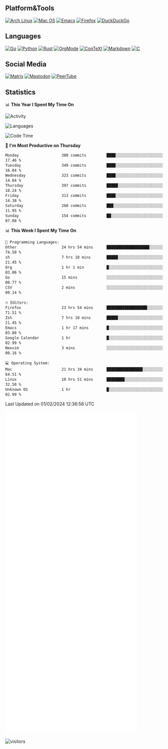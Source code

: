## Platform&Tools

[![Arch Linux](https://img.shields.io/badge/ArchLinux-1793D1?logo=arch-linux&logoColor=fff&style=flat-square)](https://archlinux.org/)
[![Mac OS](https://img.shields.io/badge/MacOS-000000?style=flat-square&logo=macos&logoColor=F0F0F0)](https://www.apple.com/macos/)
[![Emacs](https://img.shields.io/badge/Emacs-%237F5AB6.svg?&style=flat-square&logo=gnu-emacs&logoColor=white)](https://www.gnu.org/software/emacs/)
[![Firefox](https://img.shields.io/badge/Firefox-FF7139?style=flat-square&logo=Firefox-Browser&logoColor=white)](https://firefox.com/)
[![DuckDuckGo](https://img.shields.io/badge/DuckDuckGo-DE5833?style=flat-square&logo=DuckDuckGo&logoColor=white)](https://duckduckgo.com/)

## Languages

[![Go](https://img.shields.io/badge/Golang-%2300ADD8.svg?style=flat-square&logo=go&logoColor=white)](https://golang.org/)
[![Python](https://img.shields.io/badge/Python-3670A0?style=flat-square&logo=python&logoColor=ffdd54)](https://www.python.org/)
[![Rust](https://img.shields.io/badge/Rust-%23000000.svg?style=flat-square&logo=rust&logoColor=white)](https://www.rust-lang.org/)
[![OrgMode](https://img.shields.io/badge/OrgMode-%23000000.svg?style=flat-square&logo=org&logoColor=white)](https://orgmode.org/)
[![ConTeXt](https://img.shields.io/badge/ConTeXt-%23008080.svg?style=flat-square&logo=latex&logoColor=white)](https://contextgarden.net/)
[![Markdown](https://img.shields.io/badge/MarkDown-%23000000.svg?style=flat-square&logo=markdown&logoColor=white)](https://daringfireball.net/projects/markdown/)
[![C](https://img.shields.io/badge/C-%2300599C.svg?style=flat-square&logo=c&logoColor=white)](https://www.iso.org/standard/74528.html)

## Social Media
<!--[![Telegram](https://img.shields.io/badge/SteamedFish-2CA5E0?style=social&logo=telegram&logoColor=white)](https://t.me/SteamedFish)-->

[![Matrix](https://img.shields.io/badge/SteamedFish-2CA5E0?style=social&logo=matrix&logoColor=black)](https://matrix.to/#/@i:steamedfish.org)
[![Mastodon](https://img.shields.io/mastodon/follow/109596467238113271?domain=https%3A%2F%2Fmastodon.steamedfish.org%2F&style=social)](https://steamedfish.org/@SteamedFish)
[![PeerTube](https://img.shields.io/badge/PeerTube-23000000.svg?logo=peertube&style=social)](https://peertube.steamedfish.org/)

## Statistics


📊 **This Year I Spent My Time On** 

![Activity](https://wakatime.com/share/@SteamedFish/7529f30a-f1b7-40a4-8d09-e6d855cb7a13.png)

![Languages](https://wakatime.com/share/@SteamedFish/1c5e5366-0e9e-40d8-ac85-d630f61b69c6.svg)

<!--START_SECTION:waka-->
![Code Time](http://img.shields.io/badge/Code%20Time-3%2C547%20hrs%2043%20mins-blue)

📅 **I'm Most Productive on Thursday** 

```text
Monday                   380 commits         ████░░░░░░░░░░░░░░░░░░░░░   17.46 % 
Tuesday                  349 commits         ████░░░░░░░░░░░░░░░░░░░░░   16.04 % 
Wednesday                323 commits         ████░░░░░░░░░░░░░░░░░░░░░   14.84 % 
Thursday                 397 commits         █████░░░░░░░░░░░░░░░░░░░░   18.24 % 
Friday                   313 commits         ████░░░░░░░░░░░░░░░░░░░░░   14.38 % 
Saturday                 260 commits         ███░░░░░░░░░░░░░░░░░░░░░░   11.95 % 
Sunday                   154 commits         ██░░░░░░░░░░░░░░░░░░░░░░░   07.08 % 
```


📊 **This Week I Spent My Time On** 

```text
💬 Programming Languages: 
Other                    24 hrs 54 mins      ███████████████████░░░░░░   74.50 % 
sh                       7 hrs 10 mins       █████░░░░░░░░░░░░░░░░░░░░   21.45 % 
Org                      1 hr 1 min          █░░░░░░░░░░░░░░░░░░░░░░░░   03.06 % 
Go                       15 mins             ░░░░░░░░░░░░░░░░░░░░░░░░░   00.77 % 
CSV                      2 mins              ░░░░░░░░░░░░░░░░░░░░░░░░░   00.14 % 

🔥 Editors: 
Firefox                  23 hrs 54 mins      ██████████████████░░░░░░░   71.51 % 
Zsh                      7 hrs 10 mins       █████░░░░░░░░░░░░░░░░░░░░   21.45 % 
Emacs                    1 hr 17 mins        █░░░░░░░░░░░░░░░░░░░░░░░░   03.88 % 
Google Calendar          1 hr                █░░░░░░░░░░░░░░░░░░░░░░░░   02.99 % 
Neovim                   3 mins              ░░░░░░░░░░░░░░░░░░░░░░░░░   00.16 % 

💻 Operating System: 
Mac                      21 hrs 34 mins      ████████████████░░░░░░░░░   64.51 % 
Linux                    10 hrs 51 mins      ████████░░░░░░░░░░░░░░░░░   32.50 % 
Unknown OS               1 hr                █░░░░░░░░░░░░░░░░░░░░░░░░   02.99 % 
```


 Last Updated on 01/02/2024 12:36:56 UTC
<!--END_SECTION:waka-->


![Metrics](https://github.com/SteamedFish/SteamedFish/blob/master/github-metrics.svg)


![visitors](https://visitor-badge.laobi.icu/badge?page_id=SteamedFish.SteamedFish)
